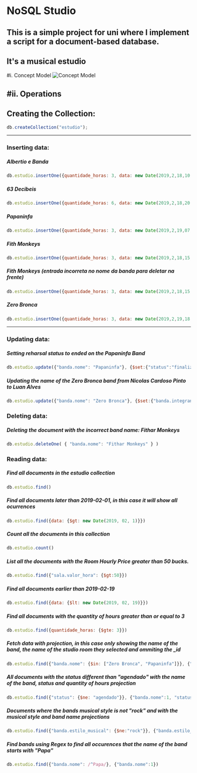 # NoSQL Studio

## This is a simple project for uni where I implement a script for a document-based database.
## It's a musical estudio

#i. Concept Model
![Concept Model](https://i.imgur.com/FMvV9jw.jpg "Concept Model")

#ii. Operations
---
## Creating the Collection:
```javascript
db.createCollection("estudio");
```

---
### Inserting data:
##### Albertio e Banda
```javascript
db.estudio.insertOne({quantidade_horas: 3, data: new Date(2019,2,18,10,15), horario: "10:00/13:00", status: "agendado", sala: {nome: "Sala A", valor_hora: 45}, tecnico_som: {nome: "Albertio Jones", telefone: ["9999-1234", "9999-4321"], endereco: {logradouro: "Rua Uma", numero: 44}}, banda: {nome: "Albertio e banda", lider_banda: "albertio", estilo_musical:"rock", integrante: [{nome: "albertio jones", cpf: "123.432.456.99", telefone: ["9999-1234"]}, {nome: "Aba Lolo"}]}})
```

##### 63 Decibeis
```javascript
db.estudio.insertOne({quantidade_horas: 6, data: new Date(2019,2,18,20,0), horario: "20:00/02:00", status: "agendado", sala: {nome: "Sala B", valor_hora: 35}, tecnico_som: {nome: "Jose", telefone: ["9999-1147", "9999-4277"], endereco: {logradouro: "Avenida Dois", numero: 1}}, banda: {nome: "63 decibeis", lider_banda: "Samuel", estilo_musical:"rock n roll", integrante: [{nome: "Samuel Cabral", cpf: "111.222.333.45", telefone: ["9999-2222", "9999-2211"]},  {nome: "Gabriel Ramalho", cpf: "222.111.333.45", telefone: ["9999-3333", "9999-4445"]}, {nome: "Douglas Oliver", cpf: "888.444.555.45", telefone: ["9999-2112", "9999-6651"]}]}})
```

##### Papaninfa
```javascript
db.estudio.insertOne({quantidade_horas: 3, data: new Date(2019,2,19,07,0), horario: "07:00/10:00", status: "agendado", sala: {nome: "Sala C", valor_hora: 55}, tecnico_som: {nome: "Jose", telefone: ["9999-1147", "9999-4277"], endereco: {logradouro: "Avenida Dois", numero: 1}}, banda: {nome: "Papaninfa", lider_banda: "Daniel", estilo_musical:"pop/rock", integrante: [{nome: "Daniel Mendes", cpf: "111.222.333.46", telefone: ["9234-2222", "9959-2241"]},  {nome: "Joao do Pao"}, {nome: "Marcos Maria"}, {nome: "Kailth Justin"}]}})
```

##### Fith Monkeys
```javascript
db.estudio.insertOne({quantidade_horas: 3, data: new Date(2019,2,18,15,0), horario: "15:00/18:00", status: "finalizado", forma_pagamento: "Dinheiro", sala: {nome: "Sala A", valor_hora: 45}, tecnico_som: {nome: "Jose", telefone: ["9999-1147", "9999-4277"], endereco: {logradouro: "Avenida Dois", numero: 1}}, banda: {nome: "Fith Monkeys", lider_banda: "Marcos", estilo_musical:"pop/rock", integrante: [{nome: "Marcos Hugo", cpf: "431.252.333.46", telefone: ["9234-2554", "9959-2231"]},  {nome: "Carlos Claviar"}, {nome: "BonJose"}, {nome: "Abraao Mitico"}]}})
```

##### Fith Monkeys (entrada incorreta no nome da banda para deletar na frente)
```javascript
db.estudio.insertOne({quantidade_horas: 3, data: new Date(2019,2,18,15,0), horario: "15:00/18:00", status: "finalizado", forma_pagamento: "Dinheiro", sala: {nome: "Sala A", valor_hora: 45}, tecnico_som: {nome: "Jose", telefone: ["9999-1147", "9999-4277"], endereco: {logradouro: "Avenida Dois", numero: 1}}, banda: {nome: "Fithar Monkeys", lider_banda: "Marcos", estilo_musical:"pop/rock", integrante: [{nome: "Marcos Hugo", cpf: "431.252.333.46", telefone: ["9234-2554", "9959-2231"]},  {nome: "Carlos Claviar"}, {nome: "BonJose"}, {nome: "Abraao Mitico"}]}})
```

##### Zero Bronca
```javascript
db.estudio.insertOne({quantidade_horas: 3, data: new Date(2019,2,19,18,0), horario: "18:00/21:00", status: "agendado", sala: {nome: "Sala D", valor_hora: 75}, tecnico_som: {nome: " Maria", telefone: ["9999-1149"], endereco: {logradouro: "Avenida Tres", numero: 13}}, banda: {nome: "Zero Bronca", lider_banda: "Renan Cunha Goncalves", estilo_musical:"pop/rock", integrante: [{nome: "Renan Cunha Goncalves", telefone: ["9234-4262", "9959-2232"]},  {nome: "Nicolas Cardoso Pinto"}, {nome: "Luiz Lima Almeida"}, {nome: "Vinicius Araujo"}, {nome: "Erick Costa"}]}})
```
---
### Updating data:
##### Setting reharsal status to ended on the Papaninfa Band
```javascript
db.estudio.update({"banda.nome": "Papaninfa"}, {$set:{"status":"finalizado"}})
```
##### Updating the name of the Zero Bronca band from Nicolas Cardoso Pinto to Luan Alves
```javascript
db.estudio.update({"banda.nome": "Zero Bronca"}, {$set:{"banda.integrante.1.nome":"Luan Alves"}})
```

### Deleting data:
##### Deleting the document with the incorrect band name: Fithar Monkeys
```javascript
db.estudio.deleteOne( { "banda.nome": "Fithar Monkeys" } )
```

### Reading data:
##### Find all documents in the estudio collection
```javascript 
db.estudio.find()
```
##### Find all documents later than 2019-02-01, in this case it will show all ocurrences
```javascript
db.estudio.find({data: {$gt: new Date(2019, 02, 1)}})
```

##### Count all the documents in this collection
```javascript
db.estudio.count()
```
##### List all the documents with the Room Hourly Price greater than 50 bucks.
```javascript
db.estudio.find({"sala.valor_hora": {$gt:50}})
```
##### Find all documents earlier than 2019-02-19
```javascript
db.estudio.find({data: {$lt: new Date(2019, 02, 19)}})
```
##### Find all documents with the quantity of hours greater than or equal to 3
```javascript
db.estudio.find({quantidade_horas: {$gte: 3}})
```

##### Fetch data with projection, in this case only showing the name of the band, the name of the studio room they selected and ommiting the _id
```javascript
db.estudio.find({"banda.nome": {$in: ["Zero Bronca", "Papaninfa"]}}, {"banda.nome": 1, "sala.nome":1, "_id":0})
```

##### All documents with the status different than "agendado" with the name of the band, status and quantity of hours projection
```javascript
db.estudio.find({"status": {$ne: "agendado"}}, {"banda.nome":1, "status":1, "quantidade_horas": 1})
```

##### Documents where the bands musical style is not "rock" and with the musical style and band name projections
```javascript
db.estudio.find({"banda.estilo_musical": {$ne:"rock"}}, {"banda.estilo_musical":1,"banda.nome":1})
```

##### Find bands using Regex to find all occurences that the name of the band starts with "Papa"
```javascript
db.estudio.find({"banda.nome": /^Papa/}, {"banda.nome":1})
```